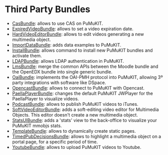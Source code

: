 Third Party Bundles
===================

* [CasBundle](https://github.com/pumukit/PumukitCasBundle): allows to use CAS on PuMuKIT.
* [ExpiredVideoBundle](https://github.com/teltek/PumukitExpiredVideoBundle): allows to set a video expiration date.
* [HardVideoEditorBundle](https://github.com/teltek/PumukitHardVideoEditorBundle): allows to edit videos generating a new multimedia object.
* [ImportDataBundle](https://github.com/pumukit/PumukitImportDataBundle): adds data examples to PuMuKIT.
* [InstallBundle](https://github.com/pumukit/PumukitInstallBundle): allows command to install new PuMuKIT bundles and activate them.
* [LDAPBundle](https://github.com/pumukit/PumukitLDAPBundle): allows LDAP authentication in PuMuKIT.
* [LmsBundle](https://github.com/teltek/PumukitLmsBundle): merge the common APIs between the Moodle bundle and the OpenEDX bundle into single generic bundle.
* [OaiBundle](https://github.com/pumukit/PumukitOaiBundle): implements the OAI-PMH protocol into PuMuKIT, allowing 3º party integrations with software like DSpace.
* [OpencastBundle](https://github.com/pumukit/PumukitOpencastBundle): allows to connect to PuMuKIT with Opencast.
* [PaellaPlayerBundle](https://github.com/teltek/PumukitPaellaPlayerBundle): changes the default PuMuKIT JWPlayer for the PaellaPlayer to visualize videos.
* [PodcastBundle](https://github.com/pumukit/PumukitPodcastBundle): allows to publish PuMuKIT videos to iTunes.
* [SoftVideoEditorBundle](https://github.com/teltek/PumukitSoftVideoEditorBundle): adds a soft-editing video editor for Multimedia Objects. This editor doesn't create a new multimedia object.
* [StatsUIBundle](https://github.com/teltek/PumukitStatsUIBundle): adds a 'stats' view to the back-office to visualize your PuMuKIT mmobjs stats.
* [TemplateBundle](https://github.com/pumukit/PumukitTemplateBundle): allows to dynamically create static pages. 
* [TimedPubDecisionsBundle](https://github.com/teltek/PumukitTimedPubDecisionsBundle): allows to highlight a multimedia object on a portal page, for a specific period of time.
* [YoutubeBundle](https://github.com/teltek/PumukitYoutubeBundle): allows to upload PuMuKIT videos to Youtube.
